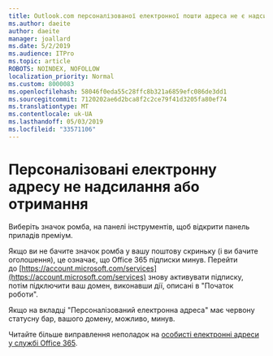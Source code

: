 ```yaml
---
title: Outlook.com персоналізованої електронної пошти адреса не є надсилання або отримання
ms.author: daeite
author: daeite
manager: joallard
ms.date: 5/2/2019
ms.audience: ITPro
ms.topic: article
ROBOTS: NOINDEX, NOFOLLOW
localization_priority: Normal
ms.custom: 8000083
ms.openlocfilehash: 58046f0eda55c28ffc8b321a6859efc086de3dd1
ms.sourcegitcommit: 7120202ae6d2bca8f2c2ce79f41d3205fa80ef74
ms.translationtype: MT
ms.contentlocale: uk-UA
ms.lasthandoff: 05/03/2019
ms.locfileid: "33571106"
---
```

# <a name="my-personalized-email-address-isnt-sending-or-receiving"></a>Персоналізовані електронну адресу не надсилання або отримання

Виберіть значок ромба, на панелі інструментів, щоб відкрити панель приладів преміум.

Якщо ви не бачите значок ромба у вашу поштову скриньку (і ви бачите оголошення), це означає, що Office 365 підписки минув. Перейти до [https://account.microsoft.com/services](https://account.microsoft.com/services) знову активувати підписку, потім підключити ваш домен, виконавши дії, описані в "Початок роботи".

Якщо на вкладці "Персоналізований електронна адреса" має червону статусну бар, вашого домену, можливо, минув.

Читайте більше виправлення неполадок на [особисті електронні адреси у службі Office 365](https://support.office.com/article/75416a58-b225-4c02-8c07-8979403b427b).